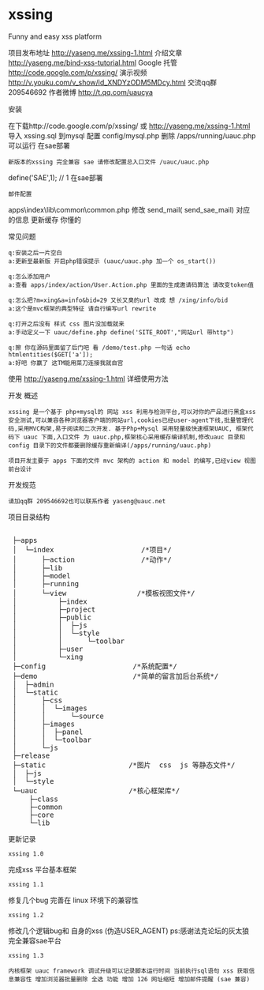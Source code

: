 xssing
======

Funny and easy xss platform
  
 

项目发布地址 http://yaseng.me/xssing-1.html
介绍文章 http://yaseng.me/bind-xss-tutorial.html
Google 托管 http://code.google.com/p/xssing/
演示视频 http://v.youku.com/v_show/id_XNDYzODM5MDcy.html
交流qq群 209546692 作者微博 http://t.qq.com/uaucya

安装

在下载http://code.google.com/p/xssing/ 或 http://yaseng.me/xssing-1.html 导入 xssing.sql 到mysql 配置 config/mysql.php 删除 /apps/running/uauc.php 可以运行
在sae部署

    新版本的xssing 完全兼容 sae 请修改配置总入口文件 /uauc/uauc.php 

define('SAE',1); // 1 在sae部署

    邮件配置

apps\index\lib\common\common.php 修改 send_mail( send_sae_mail) 对应的信息 更新缓存 你懂的

常见问题

    q:安装之后一片空白
    a:更新至最新版 开启php错误提示 (uauc/uauc.php 加一个 os_start())

    q:怎么添加用户
    a:查看 apps/index/action/User.Action.php 里面的生成邀请码算法 请改变token值

    q:怎么把?m=xing&a=info&bid=29 又长又臭的url 改成 想 /xing/info/bid
    a:这个是mvc框架的典型特征 请自行编写url rewrite

    q:打开之后没有 样式 css 图片没加载就来
    a:手动定义一下 uauc/define.php define('SITE_ROOT',"网站url 带http")

    q:擦 你在源码里面留了后门吧 看 /demo/test.php 一句话 echo htmlentities($GET['a']);
    a:好吧 你赢了 这TM能用菜刀连接我就自宫 

使用
http://yaseng.me/xssing-1.html 详细使用方法

开发
概述

    xssing 是一个基于 php+mysql的 网站 xss 利用与检测平台,可以对你的产品进行黑盒xss安全测试,可以兼容各种浏览器客户端的网站url,cookies已经user-agent下线,批量管理代码,采用MVC构架,易于阅读和二次开发. 基于Php+Mysql 采用轻量级快速框架UAUC, 框架代码下 uauc 下面,入口文件 为 uauc.php,框架核心采用缓存编译机制,修改uauc 目录和 config 目录下的文件都要删除缓存重新编译(/apps/running/uauc.php) 

    项目开发主要于 apps 下面的文件 mvc 架构的 action 和 model 的编写,已经view 视图前台设计

开发规范

    请加qq群 209546692也可以联系作者 yaseng@uauc.net 

项目目录结构
<pre>

 ├─apps   
 │  └─index                     /*项目*/
 │      ├─action                /*动作*/
 │      ├─lib
 │      ├─model
 │      ├─running
 │      └─view                 /*模板视图文件*/
 │          ├─index
 │          ├─project
 │          ├─public
 │          │  ├─js
 │          │  └─style
 │          │      └─toolbar
 │          ├─user
 │          └─xing
 ├─config                     /*系统配置*/
 ├─demo                       /*简单的留言加后台系统*/       
 │  ├─admin
 │  └─static
 │      ├─css
 │      │  └─images
 │      │      └─source
 │      ├─images
 │      │  ├─panel
 │      │  └─toolbar
 │      └─js
 ├─release
 ├─static                    /*图片  css  js 等静态文件*/
 │  ├─js
 │  └─style 
 └─uauc                      /*核心框架库*/
     ├─class
     ├─common
     ├─core
     └─lib 
</pre>

更新记录

    xssing 1.0

完成xss 平台基本框架

    xssing 1.1

修复几个bug 完善在 linux 环境下的兼容性

    xssing 1.2

修改几个逻辑bug和 自身的xss (伪造USER_AGENT) ps:感谢法克论坛的灰太狼 完全兼容sae平台

    xssing 1.3

    内核框架 uauc framework 调试升级可以记录脚本运行时间 当前执行sql语句 xss 获取信息兼容性 增加浏览器批量删除 全选 功能 增加 126 网址缩短 增加邮件提醒 (sae 兼容) 
